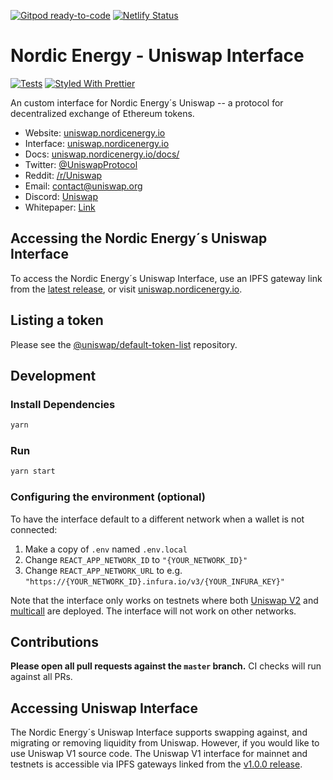 [![Gitpod ready-to-code](https://img.shields.io/badge/Gitpod-ready--to--code-blue?logo=gitpod)](https://gitpod.io/#https://github.com/nordicenergy/uniswap-interface) [![Netlify Status](https://api.netlify.com/api/v1/badges/7ba1490a-5215-43f3-9d9a-f409dad9ba12/deploy-status)](https://app.netlify.com/sites/nordicenergy-uniswap/deploys)

# Nordic Energy - Uniswap Interface

[![Tests](https://github.com/nordicenergy/uniswap-interface/workflows/Tests/badge.svg)](https://github.com/nordicenergy/uniswap-interface/actions?query=workflow%3ATests)
[![Styled With Prettier](https://img.shields.io/badge/code_style-prettier-ff69b4.svg)](https://prettier.io/)

An custom interface for Nordic Energy´s Uniswap -- a protocol for decentralized exchange of Ethereum tokens.

- Website: [uniswap.nordicenergy.io](https://uniswap.nordicenergy.io/)
- Interface: [uniswap.nordicenergy.io](https://uniswap.nordicenergy.io)
- Docs: [uniswap.nordicenergy.io/docs/](https://uniswap.nordicenergy.io/docs/)
- Twitter: [@UniswapProtocol](https://twitter.com/UniswapProtocol)
- Reddit: [/r/Uniswap](https://www.reddit.com/r/Uniswap/)
- Email: [contact@uniswap.org](mailto:contact@uniswap.nordicenergy.io)
- Discord: [Uniswap](https://discord.gg/Y7TF6QA)
- Whitepaper: [Link](https://hackmd.io/C-DvwDSfSxuh-Gd4WKE_ig)

## Accessing the Nordic Energy´s Uniswap Interface

To access the Nordic Energy´s Uniswap Interface, use an IPFS gateway link from the
[latest release](https://github.com/nordicenergy/uniswap-interface/releases/latest), 
or visit [uniswap.nordicenergy.io](https://uniswap.nordicenergy.io).

## Listing a token

Please see the
[@uniswap/default-token-list](https://github.com/uniswap/default-token-list) 
repository.

## Development

### Install Dependencies

```bash
yarn
```

### Run

```bash
yarn start
```

### Configuring the environment (optional)

To have the interface default to a different network when a wallet is not connected:

1. Make a copy of `.env` named `.env.local`
2. Change `REACT_APP_NETWORK_ID` to `"{YOUR_NETWORK_ID}"`
3. Change `REACT_APP_NETWORK_URL` to e.g. `"https://{YOUR_NETWORK_ID}.infura.io/v3/{YOUR_INFURA_KEY}"` 

Note that the interface only works on testnets where both 
[Uniswap V2](https://uniswap.org/docs/v2/smart-contracts/factory/) and 
[multicall](https://github.com/makerdao/multicall) are deployed.
The interface will not work on other networks.

## Contributions

**Please open all pull requests against the `master` branch.** 
CI checks will run against all PRs.

## Accessing Uniswap Interface

The Nordic Energy´s Uniswap Interface supports swapping against, and migrating or removing liquidity from Uniswap. However,
if you would like to use Uniswap V1 source code. The Uniswap V1 interface for mainnet and testnets is accessible via IPFS gateways 
linked from the [v1.0.0 release](https://github.com/Uniswap/uniswap-interface/releases/tag/v1.0.0).

